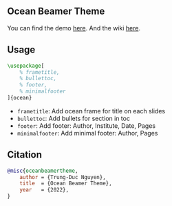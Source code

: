 ## Ocean Beamer Theme
  
You can find the demo [here](https://github.com/ngntrgduc/ocean-beamer-theme/blob/master/ocean.pdf). And the wiki [here](https://github.com/ngntrgduc/ocean-beamer-theme/wiki).

## Usage
```tex
\usepackage[
    % frametitle,
    % bullettoc,
    % footer,
    % minimalfooter
]{ocean}
```
- `frametitle`: Add ocean frame for title on each slides
- `bullettoc`: Add bullets for section in toc
- `footer`: Add footer: Author, Institute, Date, Pages
- `minimalfooter`: Add minimal footer: Author, Pages

## Citation
```bib
@misc{oceanbeamertheme,
    author = {Trung-Duc Nguyen}, 
    title  = {Ocean Beamer Theme}, 
    year   = {2022}, 
}
```
